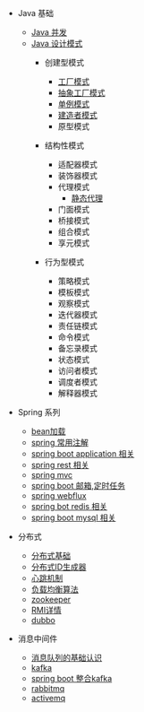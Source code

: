 - Java 基础
    - [Java 并发](/concurrence/readme.md)
    - [Java 设计模式](/design/readme.md)
        - 创建型模式
            - [工厂模式](/docs/design/工厂模式.md)
            - [抽象工厂模式](/docs/design/抽象工厂模式.md)
            - [单例模式](/docs/design/单例模式.md)
            - [建造者模式](/docs/design/建造者模式.md)
            - 原型模式
        - 结构性模式
            - 适配器模式
            - 装饰器模式
            - 代理模式
                - [静态代理](/docs/design/代理模式.md)
            - 门面模式
            - 桥接模式
            - 组合模式
            - 享元模式
           
        - 行为型模式
            - 策略模式
            - 模板模式
            - 观察模式
            - 迭代器模式
            - 责任链模式
            - 命令模式
            - 备忘录模式
            - 状态模式
            - 访问者模式
            - 调度者模式
            - 解释器模式
- Spring 系列
    - [bean加载](doc/bean加载.md)
    - [spring 常用注解](doc/spring注解.md)
    - [spring boot application 相关](microservice-core/spring-application/readme.md)
    - [spring rest 相关](microservice-core/rest/readme.md)
    - [spring mvc](microservice-core/mvc/readme.md)
    - [spring boot 邮箱,定时任务](microservice-core/email-task/readme.md)
    - [spring webflux](microservice-core/webflux/readme.md)
    - [spring bot redis 相关](microservice-core/spring-boot-redis-demo/readme.md)
    - [spring boot mysql 相关](microservice-core/spring-boot-mysql/readme.md)
    
- 分布式
    - [分布式基础](distributed/认识分布式.md)
    - [分布式ID生成器](distributed/id-gen/readme.md)
    - [心跳机制](distributed/heartbeat/readme.md)
    - [负载均衡算法](docs/distributed/负载均衡.md)
    - [zookeeper](distributed/zookeeper/readme.md)
    - [RMI详情](distributed/RMI.md)
    - [dubbo](distributed/dubbo/readme.md)
- 消息中间件
    - [消息队列的基础认识](distributed/mq/readme.md)
    - [kafka](distributed/mq/kafka/readme.md)
    - [spring boot 整合kafka](distributed/mq/springboot-kafka-demo/readme.md)
    - [rabbitmq](distributed/mq/rabbitmq/readme.md)
    - [activemq](distributed/mq/activemq/readme.md)